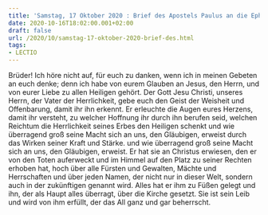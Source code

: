 ```yaml
---
title: 'Samstag, 17 Oktober 2020 : Brief des Apostels Paulus an die Epheser 1,15-23.'
date: 2020-10-16T18:02:00.001+02:00
draft: false
url: /2020/10/samstag-17-oktober-2020-brief-des.html
tags: 
- LECTIO
---
```


Brüder! Ich höre nicht auf, für euch zu danken, wenn ich in meinen Gebeten an euch denke; denn ich habe von eurem Glauben an Jesus, den Herrn, und von eurer Liebe zu allen Heiligen gehört. Der Gott Jesu Christi, unseres Herrn, der Vater der Herrlichkeit, gebe euch den Geist der Weisheit und Offenbarung, damit ihr ihn erkennt. Er erleuchte die Augen eures Herzens, damit ihr versteht, zu welcher Hoffnung ihr durch ihn berufen seid, welchen Reichtum die Herrlichkeit seines Erbes den Heiligen schenkt und wie überragend groß seine Macht sich an uns, den Gläubigen, erweist durch das Wirken seiner Kraft und Stärke. und wie überragend groß seine Macht sich an uns, den Gläubigen, erweist. Er hat sie an Christus erwiesen, den er von den Toten auferweckt und im Himmel auf den Platz zu seiner Rechten erhoben hat, hoch über alle Fürsten und Gewalten, Mächte und Herrschaften und über jeden Namen, der nicht nur in dieser Welt, sondern auch in der zukünftigen genannt wird. Alles hat er ihm zu Füßen gelegt und ihn, der als Haupt alles überragt, über die Kirche gesetzt. Sie ist sein Leib und wird von ihm erfüllt, der das All ganz und gar beherrscht.